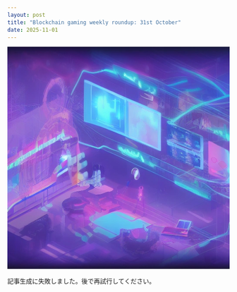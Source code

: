 ```yaml
---
layout: post
title: "Blockchain gaming weekly roundup: 31st October"
date: 2025-11-01
---
```


![記事画像](assets/images/20251101_web3.png)

記事生成に失敗しました。後で再試行してください。
